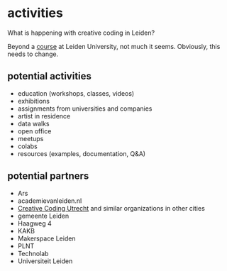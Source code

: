 # activities

What is happening with creative coding in Leiden?

Beyond a [course](https://studiegids.universiteitleiden.nl/courses/114062/creative-programming) at Leiden University, not much it seems. Obviously, this needs to change.

## potential activities

- education (workshops, classes, videos)
- exhibitions
- assignments from universities and companies
- artist in residence
- data walks
- open office
- meetups
- colabs
- resources (examples, documentation, Q&A)

## potential partners

- Ars
- academievanleiden.nl
- [Creative Coding Utrecht](https://www.creativecodingutrecht.nl/) and similar organizations in other cities
- gemeente Leiden
- Haagweg 4
- KAKB
- Makerspace Leiden
- PLNT
- Technolab
- Universiteit Leiden
